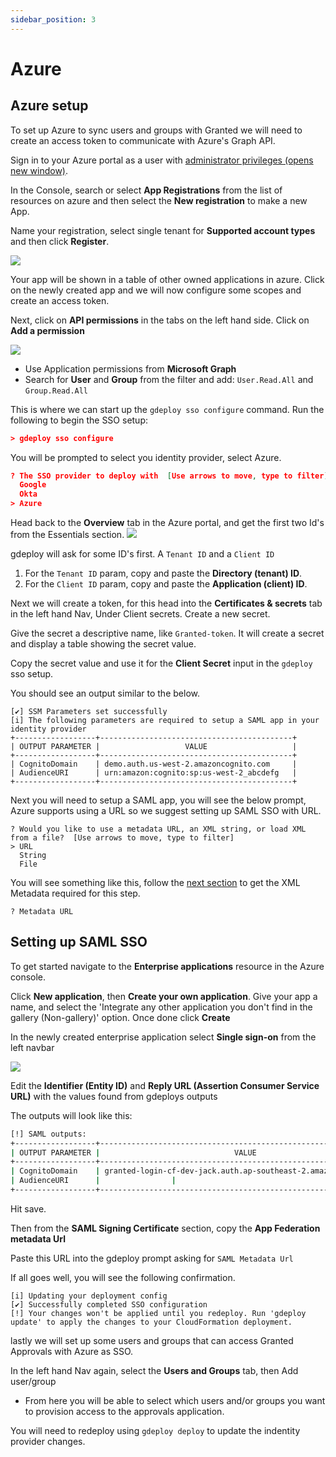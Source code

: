 ```yaml
---
sidebar_position: 3
---
```


# Azure

## Azure setup

To set up Azure to sync users and groups with Granted we will need to create an access token to communicate with Azure's Graph API.

Sign in to your Azure portal as a user with [administrator privileges (opens new window)](https://portal.azure.com).

In the Console, search or select **App Registrations** from the list of resources on azure and then select the **New registration** to make a new App.

Name your registration, select single tenant for **Supported account types** and then click **Register**.

![](/img/sso/azure/register.png)

Your app will be shown in a table of other owned applications in azure. Click on the newly created app and we will now configure some scopes and create an access token.

Next, click on **API permissions** in the tabs on the left hand side. Click on **Add a permission**

![](/img/sso/azure/perms.png)
- Use Application permissions from **Microsoft Graph** 
- Search for **User** and **Group** from the filter and add: `User.Read.All` and `Group.Read.All`

This is where we can start up the `gdeploy sso configure` command. Run the following to begin the SSO setup:

```json
> gdeploy sso configure
```

You will be prompted to select you identity provider, select Azure.

```json
? The SSO provider to deploy with  [Use arrows to move, type to filter]
  Google
  Okta
> Azure
```

Head back to the **Overview** tab in the Azure portal, and get the first two Id's from the Essentials section.
![](/img/sso/azure/new.png)

gdeploy will ask for some ID's first. A `Tenant ID` and a `Client ID`

1. For the `Tenant ID` param, copy and paste the **Directory (tenant) ID**.
2. For the `Client ID` param, copy and paste the **Application (client) ID**.

Next we will create a token, for this head into the **Certificates & secrets** tab in the left hand Nav, Under Client secrets. Create a new secret.

Give the secret a descriptive name, like `Granted-token`. It will create a secret and display a table showing the secret value.

Copy the secret value and use it for the **Client Secret** input in the `gdeploy` sso setup.

You should see an output similar to the below.

```
[✔] SSM Parameters set successfully
[i] The following parameters are required to setup a SAML app in your identity provider
+------------------+-------------------------------------------+
| OUTPUT PARAMETER |                   VALUE                   |
+------------------+-------------------------------------------+
| CognitoDomain    | demo.auth.us-west-2.amazoncognito.com     |
| AudienceURI      | urn:amazon:cognito:sp:us-west-2_abcdefg   |
+------------------+-------------------------------------------+
```

Next you will need to setup a SAML app, you will see the below prompt, Azure supports using a URL so we suggest setting up SAML SSO with URL.

```
? Would you like to use a metadata URL, an XML string, or load XML from a file?  [Use arrows to move, type to filter]
> URL
  String
  File
```

You will see something like this, follow the [next section](#setting-up-saml-sso) to get the XML Metadata required for this step.

```
? Metadata URL
```


## Setting up SAML SSO

To get started navigate to the **Enterprise applications** resource in the Azure console.


Click **New application**, then **Create your own application**. Give your app a name, and select the 'Integrate any other application you don't find in the gallery (Non-gallery)' option. Once done click **Create**

In the newly created enterprise application select **Single sign-on** from the left navbar

![](/img/sso/azure/SAML.png)


Edit the **Identifier (Entity ID)** and **Reply URL (Assertion Consumer Service URL)** with the values found from gdeploys outputs

The outputs will look like this:

```bash
[!] SAML outputs:
+------------------+-----------------------------------------------------------------+
| OUTPUT PARAMETER |                              VALUE                              |
+------------------+-----------------------------------------------------------------+
| CognitoDomain    | granted-login-cf-dev-jack.auth.ap-southeast-2.amazoncognito.com |
| AudienceURI      |                |
+------------------+-----------------------------------------------------------------+
```

Hit save. 

Then from the **SAML Signing Certificate** section, copy the **App Federation metadata Url**

Paste this URL into the gdeploy prompt asking for `SAML Metadata Url`

If all goes well, you will see the following confirmation.

```
[i] Updating your deployment config
[✔] Successfully completed SSO configuration
[!] Your changes won't be applied until you redeploy. Run 'gdeploy update' to apply the changes to your CloudFormation deployment.
```

lastly we will set up some users and groups that can access Granted Approvals with Azure as SSO.

In the left hand Nav again, select the **Users and Groups** tab, then Add user/group
- From here you will be able to select which users and/or groups you want to provision access to the approvals application.

You will need to redeploy using `gdeploy deploy` to update the indentity provider changes.
